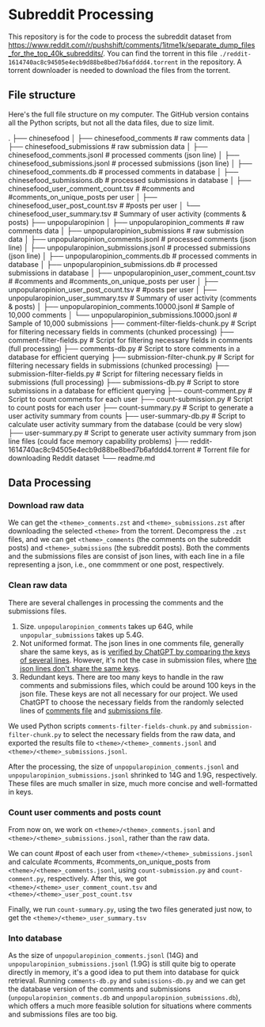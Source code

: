 # Subreddit Processing

This repository is for the code to process the subreddit dataset from https://www.reddit.com/r/pushshift/comments/1itme1k/separate_dump_files_for_the_top_40k_subreddits/. You can find the torrent in this file  `./reddit-1614740ac8c94505e4ecb9d88be8bed7b6afddd4.torrent` in the repository. A torrent downloader is needed to download the files from the torrent.

## File structure
Here's the full file structure on my computer. The GitHub version contains all the Python scripts, but not all the data files, due to size limit.

.
├── chinesefood
│   ├── chinesefood_comments                 # raw comments data
│   ├── chinesefood_submissions              # raw submission data
│   ├── chinesefood_comments.jsonl           # processed comments (json line)
│   ├── chinesefood_submissions.jsonl        # processed submissions (json line)
│   ├── chinesefood_comments.db              # processed comments in database
│   ├── chinesefood_submissions.db           # processed submissions in database
│   ├── chinesefood_user_comment_count.tsv   # #comments and #comments_on_unique_posts per user
│   ├── chinesefood_user_post_count.tsv      # #posts per user
│   └── chinesefood_user_summary.tsv         # Summary of user activity (comments & posts)
├── unpopularopinion
│   ├── unpopularopinion_comments             # raw comments data
│   ├── unpopularopinion_submissions          # raw submission data
│   ├── unpopularopinion_comments.jsonl       # processed comments (json line)
│   ├── unpopularopinion_submissions.jsonl    # processed submissions (json line)
│   ├── unpopularopinion_comments.db          # processed comments in database
│   ├── unpopularopinion_submissions.db       # processed submissions in database
│   ├── unpopularopinion_user_comment_count.tsv  # #comments and #comments_on_unique_posts per user
│   ├── unpopularopinion_user_post_count.tsv     # #posts per user
│   ├── unpopularopinion_user_summary.tsv        # Summary of user activity (comments & posts)
│   ├── unpopularopinion_comments.10000.jsonl    # Sample of 10,000 comments
│   └── unpopularopinion_submissions.10000.jsonl # Sample of 10,000 submissions
├── comment-filter-fields-chunk.py           # Script for filtering necessary fields in comments (chunked processing)
├── comment-filter-fields.py                 # Script for filtering necessary fields in comments (full processing)
├── comments-db.py                           # Script to store comments in a database for efficient querying
├── submission-filter-chunk.py               # Script for filtering necessary fields in submissions (chunked processing)
├── submission-filter-fields.py              # Script for filtering necessary fields in submissions (full processing)
├── submissions-db.py                        # Script to store submissions in a database for efficient querying
├── count-comment.py                         # Script to count comments for each user
├── count-submission.py                      # Script to count posts for each user
├── count-summary.py                         # Script to generate a user activity summary from counts
├── user-summary-db.py                      # Script to calculate user activity summary from the database (could be very slow)
├── user-summary.py                         # Script to generate user activity summary from json line files (could face memory capability problems)
├── reddit-1614740ac8c94505e4ecb9d88be8bed7b6afddd4.torrent  # Torrent file for downloading Reddit dataset
└── readme.md


## Data Processing

### Download raw data
We can get the `<theme>_comments.zst` and `<theme>_submissions.zst` after downloading the selected `<theme>` from the torrent. Decompress the `.zst` files, and we can get `<theme>_comments` (the comments on the subreddit posts) and `<theme>_submissions` (the subreddit posts). Both the comments and the submissions files are consist of json lines, with each line in a file representing a json, i.e., one commment or one post, respectively.


### Clean raw data
There are several challenges in processing the comments and the submissions files.

1. Size. `unpopularopinion_comments` takes up 64G, while `unpopular_submissions` takes up 5.4G.
2. Not uniformed format. The json lines in one comments file, generally share the same keys, as is [verified by ChatGPT by comparing the keys of several lines](https://chatgpt.com/share/67cafa93-d3ac-8010-8d31-4d6b9dfa7867). However, it's not the case in submission files, where [the json lines don't share the same keys](https://chatgpt.com/share/67cafb02-8f34-8010-8a97-44edb48a7e79).
3. Redundant keys. There are too many keys to handle in the raw comments and submissions files, which could be around 100 keys in the json file. These keys are not all necessary for our project. We used ChatGPT to choose the necessary fields from the randomly selected lines of [comments file](https://chatgpt.com/share/67cafccc-c528-8010-aa3e-d50cdfdfe331) and [submissions file](https://chatgpt.com/share/67cafbe1-6428-8010-8733-129475eb5ce8).

We used Python scripts `comments-filter-fields-chunk.py` and `submission-filter-chunk.py` to select the necessary fields from the raw data, and exported the results file to `<theme>/<theme>_comments.jsonl` and `<theme>/<theme>_submissions.jsonl`.

After the processing, the size of `unpopularopinion_comments.jsonl` and `unpopularopinion_submissions.jsonl` shrinked to 14G and 1.9G, respectively. These files are much smaller in size, much more concise and well-formatted in keys.

### Count user comments and posts count
From now on, we work on `<theme>/<theme>_comments.jsonl` and `<theme>/<theme>_submissions.jsonl`, rather than the raw data.

We can count #post of each user from `<theme>/<theme>_submissions.jsonl` and calculate #comments, #comments_on_unique_posts from `<theme>/<theme>_comments.jsonl`, using `count-submission.py` and `count-comment.py`, respectively. After this, we got `<theme>/<theme>_user_comment_count.tsv` and `<theme>/<theme>_user_post_count.tsv`

Finally, we run `count-summary.py`, using the two files generated just now, to get the `<theme>/<theme>_user_summary.tsv`


### Into database

As the size of `unpopularopinion_comments.jsonl` (14G) and `unpopularopinion_submissions.jsonl` (1.9G) is still quite big to operate directly in memory, it's a good idea to put them into database for quick retrieval. Running `comments-db.py` and `submissions-db.py` and we can get the database version of the comments and submissions (`unpopularopinion_comments.db` and `unpopularopinion_submissions.db`), which offers a much more feasible solution for situations where comments and submissions files are too big.

